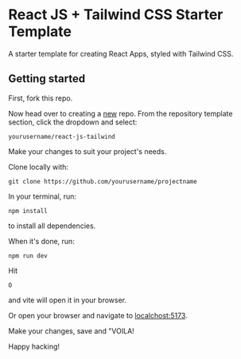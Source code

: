 # React JS + Tailwind CSS Starter Template

A starter template for creating React Apps, styled with Tailwind CSS.

## Getting started


First, fork this repo.

Now head over to creating a <a href="github.com/new">new</a> repo. From the repository template section, click the dropdown and select:

```
yourusername/react-js-tailwind
```

Make your changes to suit your project's needs. 

Clone locally with:

```
git clone https://github.com/yourusername/projectname
```

In your terminal, run:

```
npm install
```

to install all dependencies.

When it's done, run:

```
npm run dev
```

Hit

```
O
````

and vite will open it in your browser.

Or open your browser and navigate to <a href="localhost:5173">localchost:5173</a>.

Make your changes, save and "VOILA!

Happy hacking!